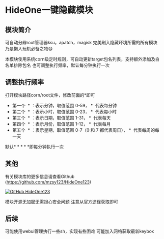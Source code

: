 # HideOne一键隐藏模块

## 模块简介

可自动分辨root管理器ksu，apatch，magisk
完美刷入隐藏环境所需的所有模块
乃是懒人玩机必备之物😋

本模块使用系统corn级定时规则，可自动更新target包名列表，支持额外添加及白名单排除包名
也可调整执行频率，默认每分钟执行一次

## 调整执行频率

打开模块路径corn/root文件，修改前面的*即可

- 第一个  * ：表示分钟，取值范围 0-59， *  代表每分钟
- 第二个  * ：表示小时，取值范围 0-23， *  代表每小时
- 第三个  * ：表示日期，取值范围 1-31， *  代表每天
- 第四个  * ：表示月份，取值范围 1-12， *  代表每月
- 第五个  * ：表示星期，取值范围 0-7（0 和 7 都代表周日）， *  代表每周的每一天

默认* * * * *即每分钟执行一次

## 其他

有关模块库的更多信息请查看Github (https://github.com/mzsy123/HideOne123)

[![GitHub HideOne123](https://img.shields.io/badge/GitHub-Repository-blue)](https://github.com/mzsy123/HideOne123)

模块开源无加密无需担心安全问题
注意从官方途径获取即可

## 后续

可能使用webui管理执行一些sh，实现有些困难
可能加入网络获取最新keybox